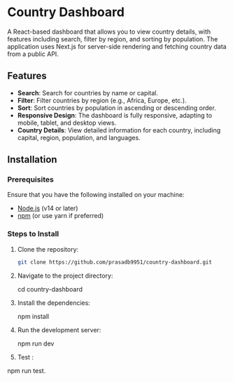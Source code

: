 # Country Dashboard

A React-based dashboard that allows you to view country details, with features including search, filter by region, and sorting by population. The application uses Next.js for server-side rendering and fetching country data from a public API.

## Features

- **Search**: Search for countries by name or capital.
- **Filter**: Filter countries by region (e.g., Africa, Europe, etc.).
- **Sort**: Sort countries by population in ascending or descending order.
- **Responsive Design**: The dashboard is fully responsive, adapting to mobile, tablet, and desktop views.
- **Country Details**: View detailed information for each country, including capital, region, population, and languages.

## Installation

### Prerequisites

Ensure that you have the following installed on your machine:

- [Node.js](https://nodejs.org/) (v14 or later)
- [npm](https://www.npmjs.com/) (or use yarn if preferred)

### Steps to Install

1. Clone the repository:

   ```bash
   git clone https://github.com/prasadb9951/country-dashboard.git

2. Navigate to the project directory:
 
   cd country-dashboard

3. Install the dependencies:

   npm install

4. Run the development server:

   npm run dev

5. Test :

  npm run test.